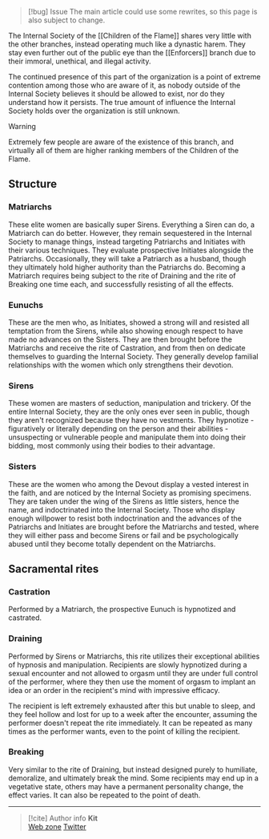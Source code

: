 > [!bug] Issue
> The main article could use some rewrites, so this page is also subject to change.

The Internal Society of the [[Children of the Flame]] shares very little with the other branches, instead operating much like a dynastic harem. They stay even further out of the public eye than the [[Enforcers]] branch due to their immoral, unethical, and illegal activity.

The continued presence of this part of the organization is a point of extreme contention among those who are aware of it, as nobody outside of the Internal Society believes it should be allowed to exist, nor do they understand how it persists. The true amount of influence the Internal Society holds over the organization is still unknown.

> [!warning]
> Extremely few people are aware of the existence of this branch, and virtually all of them are higher ranking members of the Children of the Flame.

## Structure

### Matriarchs

These elite women are basically super Sirens. Everything a Siren can do, a Matriarch can do better. However, they remain sequestered in the Internal Society to manage things, instead targeting Patriarchs and Initiates with their various techniques. They evaluate prospective Initiates alongside the Patriarchs. Occasionally, they will take a Patriarch as a husband, though they ultimately hold higher authority than the Patriarchs do. Becoming a Matriarch requires being subject to the rite of Draining and the rite of Breaking one time each, and successfully resisting of all the effects.

### Eunuchs

These are the men who, as Initiates, showed a strong will and resisted all temptation from the Sirens, while also showing enough respect to have made no advances on the Sisters. They are then brought before the Matriarchs and receive the rite of Castration, and from then on dedicate themselves to guarding the Internal Society. They generally develop familial relationships with the women which only strengthens their devotion.

### Sirens

These women are masters of seduction, manipulation and trickery. Of the entire Internal Society, they are the only ones ever seen in public, though they aren't recognized because they have no vestments. They hypnotize - figuratively or literally depending on the person and their abilities - unsuspecting or vulnerable people and manipulate them into doing their bidding, most commonly using their bodies to their advantage.

### Sisters

These are the women who among the Devout display a vested interest in the faith, and are noticed by the Internal Society as promising specimens. They are taken under the wing of the Sirens as little sisters, hence the name, and indoctrinated into the Internal Society. Those who display enough willpower to resist both indoctrination and the advances of the Patriarchs and Initiates are brought before the Matriarchs and tested, where they will either pass and become Sirens or fail and be psychologically abused until they become totally dependent on the Matriarchs.

## Sacramental rites

### Castration

Performed by a Matriarch, the prospective Eunuch is hypnotized and castrated.

### Draining

Performed by Sirens or Matriarchs, this rite utilizes their exceptional abilities of hypnosis and manipulation. Recipients are slowly hypnotized during a sexual encounter and not allowed to orgasm until they are under full control of the performer, where they then use the moment of orgasm to implant an idea or an order in the recipient's mind with impressive efficacy.

The recipient is left extremely exhausted after this but unable to sleep, and they feel hollow and lost for up to a week after the encounter, assuming the performer doesn't repeat the rite immediately. It can be repeated as many times as the performer wants, even to the point of killing the recipient.

### Breaking

Very similar to the rite of Draining, but instead designed purely to humiliate, demoralize, and ultimately break the mind. Some recipients may end up in a vegetative state, others may have a permanent personality change, the effect varies. It can also be repeated to the point of death.

-----
> [!cite] Author info
> **Kit**\
> [Web zone](https://kitabe.link) [Twitter](https://twitter.com/Kerosyn_)